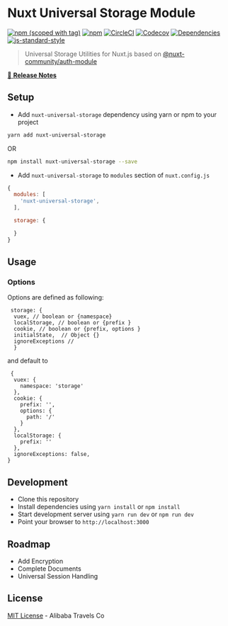 # Nuxt Universal Storage Module

[![npm (scoped with tag)](https://img.shields.io/npm/v/nuxt-universal-storage/latest.svg?style=flat-square)](https://npmjs.com/package/nuxt-universal-storage)
[![npm](https://img.shields.io/npm/dt/nuxt-universal-storage.svg?style=flat-square)](https://npmjs.com/package/nuxt-universal-storage)
[![CircleCI](https://img.shields.io/circleci/project/github/alibaba-aero/nuxt-universal-storage.svg?style=flat-square)](https://circleci.com/gh/alibaba-aero/nuxt-universal-storage)
[![Codecov](https://img.shields.io/codecov/c/github/alibaba-aero/nuxt-universal-storage.svg?style=flat-square)](https://codecov.io/gh/alibaba-aero/nuxt-universal-storage)
[![Dependencies](https://david-dm.org/alibaba-aero/nuxt-universal-storage/status.svg?style=flat-square)](https://david-dm.org/alibaba-aero/nuxt-universal-storage)
[![js-standard-style](https://img.shields.io/badge/code_style-standard-brightgreen.svg?style=flat-square)](http://standardjs.com)

> Universal Storage Utilities for Nuxt.js based on [@nuxt-community/auth-module](https://github.com/nuxt-community/auth-module)

[📖 **Release Notes**](./CHANGELOG.md)


## Setup

- Add `nuxt-universal-storage` dependency using yarn or npm to your project
```sh
yarn add nuxt-universal-storage
```
OR
```sh
npm install nuxt-universal-storage --save
```

- Add `nuxt-universal-storage` to `modules` section of `nuxt.config.js`

```js
{
  modules: [
    'nuxt-universal-storage',
  ],

  storage: {

  }
}
```

## Usage

### Options

Options are defined as following:
```
 storage: {
  vuex, // boolean or {namespace} 
  localStorage, // boolean or {prefix } 
  cookie, // boolean or {prefix, options } 
  initialState,  // Object {}
  ignoreExceptions // 
  }
```
and default to
```  
 {
  vuex: {
    namespace: 'storage'
  },
  cookie: {
    prefix: '',
    options: {
      path: '/'
    }
  },
  localStorage: {
    prefix: ''
  },
  ignoreExceptions: false,
}
```
  
  
  

## Development

- Clone this repository
- Install dependencies using `yarn install` or `npm install`
- Start development server using `yarn run dev` or `npm run dev`
- Point your browser to `http://localhost:3000`

## Roadmap

- Add Encryption
- Complete Documents
- Universal Session Handling

## License

[MIT License](./LICENSE) - Alibaba Travels Co


